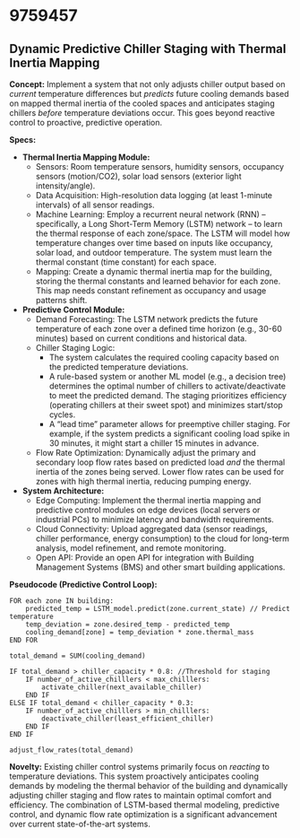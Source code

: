 # 9759457

## Dynamic Predictive Chiller Staging with Thermal Inertia Mapping

**Concept:** Implement a system that not only adjusts chiller output based on *current* temperature differences but *predicts* future cooling demands based on mapped thermal inertia of the cooled spaces and anticipates staging chillers *before* temperature deviations occur. This goes beyond reactive control to proactive, predictive operation.

**Specs:**

*   **Thermal Inertia Mapping Module:**
    *   Sensors: Room temperature sensors, humidity sensors, occupancy sensors (motion/CO2), solar load sensors (exterior light intensity/angle).
    *   Data Acquisition: High-resolution data logging (at least 1-minute intervals) of all sensor readings.
    *   Machine Learning: Employ a recurrent neural network (RNN) – specifically, a Long Short-Term Memory (LSTM) network – to learn the thermal response of each zone/space. The LSTM will model how temperature changes over time based on inputs like occupancy, solar load, and outdoor temperature.  The system must learn the thermal constant (time constant) for each space.
    *   Mapping: Create a dynamic thermal inertia map for the building, storing the thermal constants and learned behavior for each zone.  This map needs constant refinement as occupancy and usage patterns shift.
*   **Predictive Control Module:**
    *   Demand Forecasting:  The LSTM network predicts the future temperature of each zone over a defined time horizon (e.g., 30-60 minutes) based on current conditions and historical data.
    *   Chiller Staging Logic:
        *   The system calculates the required cooling capacity based on the predicted temperature deviations.
        *   A rule-based system or another ML model (e.g., a decision tree) determines the optimal number of chillers to activate/deactivate to meet the predicted demand.  The staging prioritizes efficiency (operating chillers at their sweet spot) and minimizes start/stop cycles.
        *   A “lead time” parameter allows for preemptive chiller staging.  For example, if the system predicts a significant cooling load spike in 30 minutes, it might start a chiller 15 minutes in advance.
    *   Flow Rate Optimization:  Dynamically adjust the primary and secondary loop flow rates based on predicted load *and* the thermal inertia of the zones being served.  Lower flow rates can be used for zones with high thermal inertia, reducing pumping energy.
*   **System Architecture:**
    *   Edge Computing: Implement the thermal inertia mapping and predictive control modules on edge devices (local servers or industrial PCs) to minimize latency and bandwidth requirements.
    *   Cloud Connectivity:  Upload aggregated data (sensor readings, chiller performance, energy consumption) to the cloud for long-term analysis, model refinement, and remote monitoring.
    *   Open API:  Provide an open API for integration with Building Management Systems (BMS) and other smart building applications.

**Pseudocode (Predictive Control Loop):**

```
FOR each zone IN building:
    predicted_temp = LSTM_model.predict(zone.current_state) // Predict temperature
    temp_deviation = zone.desired_temp - predicted_temp
    cooling_demand[zone] = temp_deviation * zone.thermal_mass
END FOR

total_demand = SUM(cooling_demand)

IF total_demand > chiller_capacity * 0.8: //Threshold for staging
    IF number_of_active_chilllers < max_chilllers:
        activate_chiller(next_available_chiller)
    END IF
ELSE IF total_demand < chiller_capacity * 0.3:
    IF number_of_active_chilllers > min_chilllers:
        deactivate_chiller(least_efficient_chiller)
    END IF
END IF

adjust_flow_rates(total_demand)

```

**Novelty:** Existing chiller control systems primarily focus on *reacting* to temperature deviations. This system proactively anticipates cooling demands by modeling the thermal behavior of the building and dynamically adjusting chiller staging and flow rates to maintain optimal comfort and efficiency. The combination of LSTM-based thermal modeling, predictive control, and dynamic flow rate optimization is a significant advancement over current state-of-the-art systems.